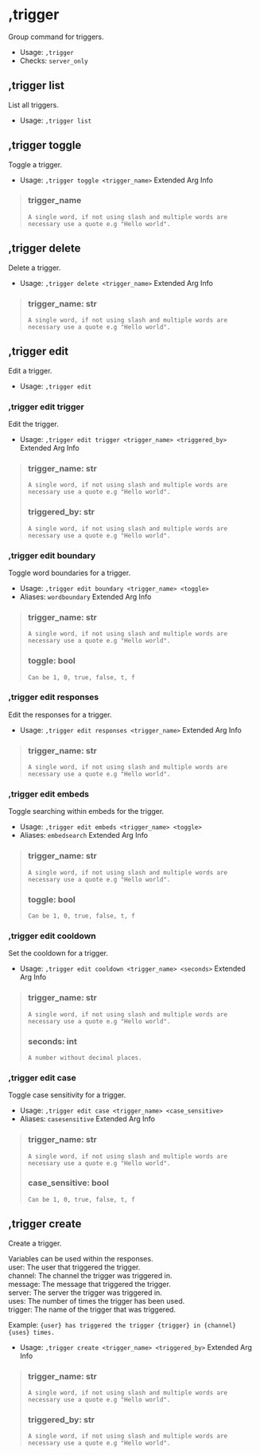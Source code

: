 # ,trigger
Group command for triggers.<br/>
 - Usage: `,trigger`
 - Checks: `server_only`
## ,trigger list
List all triggers.<br/>
 - Usage: `,trigger list`
## ,trigger toggle
Toggle a trigger.<br/>
 - Usage: `,trigger toggle <trigger_name>`
Extended Arg Info
> ### trigger_name
> ```
> A single word, if not using slash and multiple words are necessary use a quote e.g "Hello world".
> ```
## ,trigger delete
Delete a trigger.<br/>
 - Usage: `,trigger delete <trigger_name>`
Extended Arg Info
> ### trigger_name: str
> ```
> A single word, if not using slash and multiple words are necessary use a quote e.g "Hello world".
> ```
## ,trigger edit
Edit a trigger.<br/>
 - Usage: `,trigger edit`
### ,trigger edit trigger
Edit the trigger.<br/>
 - Usage: `,trigger edit trigger <trigger_name> <triggered_by>`
Extended Arg Info
> ### trigger_name: str
> ```
> A single word, if not using slash and multiple words are necessary use a quote e.g "Hello world".
> ```
> ### triggered_by: str
> ```
> A single word, if not using slash and multiple words are necessary use a quote e.g "Hello world".
> ```
### ,trigger edit boundary
Toggle word boundaries for a trigger.<br/>
 - Usage: `,trigger edit boundary <trigger_name> <toggle>`
 - Aliases: `wordboundary`
Extended Arg Info
> ### trigger_name: str
> ```
> A single word, if not using slash and multiple words are necessary use a quote e.g "Hello world".
> ```
> ### toggle: bool
> ```
> Can be 1, 0, true, false, t, f
> ```
### ,trigger edit responses
Edit the responses for a trigger.<br/>
 - Usage: `,trigger edit responses <trigger_name>`
Extended Arg Info
> ### trigger_name: str
> ```
> A single word, if not using slash and multiple words are necessary use a quote e.g "Hello world".
> ```
### ,trigger edit embeds
Toggle searching within embeds for the trigger.<br/>
 - Usage: `,trigger edit embeds <trigger_name> <toggle>`
 - Aliases: `embedsearch`
Extended Arg Info
> ### trigger_name: str
> ```
> A single word, if not using slash and multiple words are necessary use a quote e.g "Hello world".
> ```
> ### toggle: bool
> ```
> Can be 1, 0, true, false, t, f
> ```
### ,trigger edit cooldown
Set the cooldown for a trigger.<br/>
 - Usage: `,trigger edit cooldown <trigger_name> <seconds>`
Extended Arg Info
> ### trigger_name: str
> ```
> A single word, if not using slash and multiple words are necessary use a quote e.g "Hello world".
> ```
> ### seconds: int
> ```
> A number without decimal places.
> ```
### ,trigger edit case
Toggle case sensitivity for a trigger.<br/>
 - Usage: `,trigger edit case <trigger_name> <case_sensitive>`
 - Aliases: `casesensitive`
Extended Arg Info
> ### trigger_name: str
> ```
> A single word, if not using slash and multiple words are necessary use a quote e.g "Hello world".
> ```
> ### case_sensitive: bool
> ```
> Can be 1, 0, true, false, t, f
> ```
## ,trigger create
Create a trigger.<br/>

Variables can be used within the responses.<br/>
user: The user that triggered the trigger.<br/>
channel: The channel the trigger was triggered in.<br/>
message: The message that triggered the trigger.<br/>
server: The server the trigger was triggered in.<br/>
uses: The number of times the trigger has been used.<br/>
trigger: The name of the trigger that was triggered.<br/>

Example: `{user} has triggered the trigger {trigger} in {channel} {uses} times.`<br/>
 - Usage: `,trigger create <trigger_name> <triggered_by>`
Extended Arg Info
> ### trigger_name: str
> ```
> A single word, if not using slash and multiple words are necessary use a quote e.g "Hello world".
> ```
> ### triggered_by: str
> ```
> A single word, if not using slash and multiple words are necessary use a quote e.g "Hello world".
> ```
